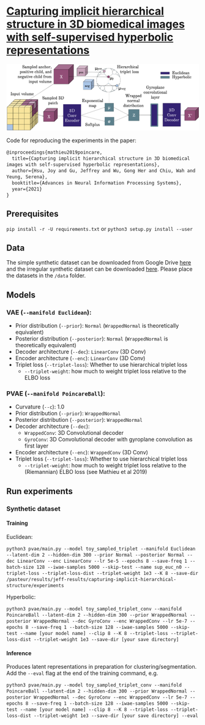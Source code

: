 # [Capturing implicit hierarchical structure in 3D biomedical images with self-supervised hyperbolic representations](https://arxiv.org/pdf/2012.01644.pdf)

![demonstrative figure](images/methods_final_final_final.png)

Code for reproducing the experiments in the paper:
```
@inproceedings{mathieu2019poincare,
  title={Capturing implicit hierarchical structure in 3D biomedical images with self-supervised hyperbolic representations},
  author={Hsu, Joy and Gu, Jeffrey and Wu, Gong Her and Chiu, Wah and Yeung, Serena},
  booktitle={Advances in Neural Information Processing Systems},
  year={2021}
}
```

## Prerequisites
`pip install -r -U requirements.txt` or `python3 setup.py install --user`

## Data
The simple synthetic dataset can be downloaded from Google Drive [here](https://drive.google.com/file/d/1mdRuSkXmTof9vq62FSmoZXneUme_97dc/view?usp=sharing) and the irregular synthetic dataset can be downloaded [here](https://drive.google.com/file/d/1XGx8GQlNGCStmxjYatWGBGAW25e2zxTn/view?usp=sharing). Please place the datasets in the `/data` folder. 

## Models

### VAE (`--manifold Euclidean`):
- Prior distribution (`--prior`): `Normal` (`WrappedNormal` is theoretically equivalent)
- Posterior distribution (`--posterior`): `Normal`  (`WrappedNormal` is theoretically equivalent)
- Decoder architecture (`--dec`): `LinearConv` (3D Conv) 
- Encoder architecture (`--enc`): `LinearConv` (3D Conv)
- Triplet loss (`--triplet-loss`): Whether to use hierarchical triplet loss
    - `--triplet-weight`: how much to weight triplet loss relative to the ELBO loss
    
### PVAE (`--manifold PoincareBall`):
- Curvature (`--c`): 1.0
- Prior distribution (`--prior`): `WrappedNormal`
- Posterior distribution (`--posterior`): `WrappedNormal`
- Decoder architecture (`--dec`):
    - `WrappedConv`: 3D Convolutional decoder
    - `GyroConv`: 3D Convolutional decoder with gyroplane convolution as first layer
- Encoder architecture (`--enc`): `WrappedConv` (3D Conv)
- Triplet loss (`--triplet-loss`): Whether to use hierarchical triplet loss
    - `--triplet-weight`: how much to weight triplet loss relative to the (Riemannian) ELBO loss (see Mathieu et al 2019)

## Run experiments

### Synthetic dataset

#### Training

Euclidean:
```
python3 pvae/main.py --model toy_sampled_triplet --manifold Euclidean --latent-dim 2 --hidden-dim 300 --prior Normal --posterior Normal --dec LinearConv --enc LinearConv --lr 5e-5 --epochs 8 --save-freq 1 --batch-size 128 --iwae-samples 5000 --skip-test --name sup_euc_n0 --triplet-loss --triplet-loss-dist --triplet-weight 1e3 --K 8 --save-dir /pasteur/results/jeff-results/capturing-implicit-hierarchical-structure/experiments
```
Hyperbolic:
```
python3 pvae/main.py --model toy_sampled_triplet_conv --manifold PoincareBall --latent-dim 2 --hidden-dim 300 --prior WrappedNormal --posterior WrappedNormal --dec GyroConv --enc WrappedConv --lr 5e-7 --epochs 8 --save-freq 1 --batch-size 128 --iwae-samples 5000 --skip-test --name [your model name] --clip 8 --K 8 --triplet-loss --triplet-loss-dist --triplet-weight 1e3 --save-dir [your save directory]
```

#### Inference

Produces latent representations in preparation for clustering/segmentation. Add the `--eval` flag at the end of the training command, e.g.
```
python3 pvae/main.py --model toy_sampled_triplet_conv --manifold PoincareBall --latent-dim 2 --hidden-dim 300 --prior WrappedNormal --posterior WrappedNormal --dec GyroConv --enc WrappedConv --lr 5e-7 --epochs 8 --save-freq 1 --batch-size 128 --iwae-samples 5000 --skip-test --name [your model name] --clip 8 --K 8 --triplet-loss --triplet-loss-dist --triplet-weight 1e3 --save-dir [your save directory] --eval
```

